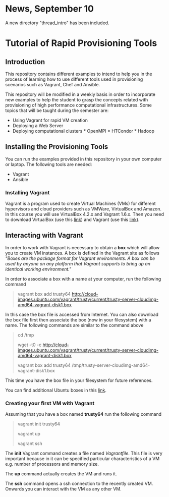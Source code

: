 News, September 10
==================

A new directory "thread_intro" has been included. 

Tutorial of Rapid Provisioning Tools
====================================
Introduction
------------
This repository contains different examples to intend to help you in the process of learning how to use different tools used in provisioning scenarios such as Vagrant, Chef and Ansible.

This repository will be modified in a weekly basis in order to incorporate new examples to help the student to grasp the concepts related with provisioning of high performance computational infrastructures.
Some topics that will be taught during the semester are:
* Using Vagrant for rapid VM creation
* Deploying a Web Server
* Deploying computational clusters
        * OpenMPI
        * HTCondor
        * Hadoop

Installing the Provisioning Tools
---------------------------------
You can run the examples provided in this repository in your own computer or laptop.
The following tools are needed:

* Vagrant
* Ansible

### Installing Vagrant
Vagrant is a program used to create Virtual Machines (VMs) for different hypervisors and cloud providers such as VMWare, VirtualBox and Amazon.
In this course you will use VirtualBox 4.2.x and Vagrant 1.6.x.
Then you need to download VirtualBox (use this [link](https://www.virtualbox.org/wiki/Download_Old_Builds_4_2)) and Vagrant (use this [link](https://www.vagrantup.com/downloads.html)).

Interacting with Vagrant
------------------------
In order to work with Vagrant is necessary to obtain a **box** which will allow you to create VM instances.
A box is defined in the Vagrant site as follows *"Boxes are the package format for Vagrant environments. A box can be used by anyone on any platform that Vagrant supports to bring up an identical working environment."*

In order to associate a box with a name at your computer, run the following command

> vagrant box add trusty64 http://cloud-images.ubuntu.com/vagrant/trusty/current/trusty-server-cloudimg-amd64-vagrant-disk1.box

In this case the box file is accessed from Internet. 
You can also download the box file first then associate the box (now in your filesystem) with a name.
The following commands are similar to the command above

> cd /tmp
>
> wget -t0 -c http://cloud-images.ubuntu.com/vagrant/trusty/current/trusty-server-cloudimg-amd64-vagrant-disk1.box
>
> vagrant box add trusty64 /tmp/trusty-server-cloudimg-amd64-vagrant-disk1.box 

This time you have the box file in your filesystem for future references.

You can find additional Ubuntu boxes in this [link](http://cloud-images.ubuntu.com/vagrant/).

### Creating your first VM with Vagrant

Assuming that you have a box named **trusty64** run the following command

> vagrant init trusty64
>
> vagrant up
>
> vagrant ssh

The **init** Vagrant command creates a file named *Vagrantfile*.
This file is very important because in it can be specified particular characteristics of a VM e.g. number of processors and memory size.

The **up** command actually creates the VM and runs it.

The **ssh** command opens a ssh connection to the recently created VM. 
Onwards you can interact with the VM as any other VM.


